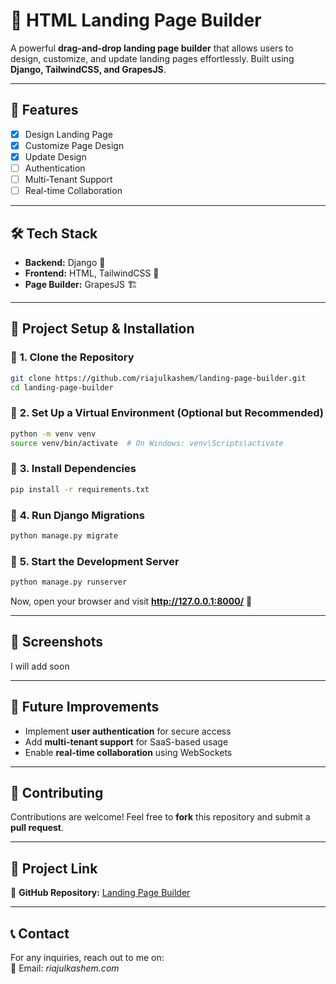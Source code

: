 # 🚀 **HTML Landing Page Builder**  

A powerful **drag-and-drop landing page builder** that allows users to design, customize, and update landing pages effortlessly. Built using **Django, TailwindCSS, and GrapesJS**.

---

## 🎯 Features  
- [x] Design Landing Page  
- [x] Customize Page Design  
- [x] Update Design  
- [ ] Authentication  
- [ ] Multi-Tenant Support  
- [ ] Real-time Collaboration  

---

## 🛠 **Tech Stack**  
- **Backend:** Django 🐍  
- **Frontend:** HTML, TailwindCSS 🎨  
- **Page Builder:** GrapesJS 🏗  

---

## 📂 **Project Setup & Installation**  

### 🔹 **1. Clone the Repository**  
```sh
git clone https://github.com/riajulkashem/landing-page-builder.git
cd landing-page-builder
```

### 🔹 **2. Set Up a Virtual Environment (Optional but Recommended)**  
```sh
python -m venv venv
source venv/bin/activate  # On Windows: venv\Scripts\activate
```

### 🔹 **3. Install Dependencies**  
```sh
pip install -r requirements.txt
```

### 🔹 **4. Run Django Migrations**  
```sh
python manage.py migrate
```

### 🔹 **5. Start the Development Server**  
```sh
python manage.py runserver
```
Now, open your browser and visit **http://127.0.0.1:8000/** 🎉

---

## 📸 **Screenshots**  
I will add soon

---

## 🚀 **Future Improvements**  
- Implement **user authentication** for secure access  
- Add **multi-tenant support** for SaaS-based usage  
- Enable **real-time collaboration** using WebSockets  

---

## 🤝 **Contributing**  
Contributions are welcome! Feel free to **fork** this repository and submit a **pull request**.  

---

## 🔗 **Project Link**  
🔗 **GitHub Repository:** [Landing Page Builder](https://github.com/riajulkashem/landing-page-builder)

---

## 📞 **Contact**  
For any inquiries, reach out to me on:  
📧 Email: *riajulkashem.com*  